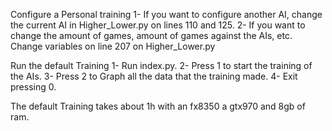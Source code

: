 Configure a Personal training
1- If you want to configure another AI, change the current AI in Higher_Lower.py on lines 110 and 125.
2- If you want to change the amount of games, amount of games against the AIs, etc. Change variables on line 207 on
Higher_Lower.py


Run the default Training
1- Run index.py.
2- Press 1 to start the training of the AIs.
3- Press 2 to Graph all the data that the training made.
4- Exit pressing 0.

The default Training takes about 1h with an fx8350 a gtx970 and 8gb of ram.
